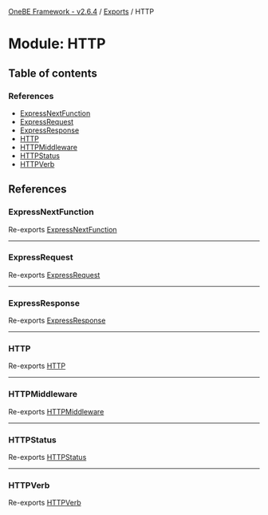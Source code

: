 [OneBE Framework - v2.6.4](../README.md) / [Exports](../modules.md) / HTTP

# Module: HTTP

## Table of contents

### References

- [ExpressNextFunction](HTTP.md#expressnextfunction)
- [ExpressRequest](HTTP.md#expressrequest)
- [ExpressResponse](HTTP.md#expressresponse)
- [HTTP](HTTP.md#http)
- [HTTPMiddleware](HTTP.md#httpmiddleware)
- [HTTPStatus](HTTP.md#httpstatus)
- [HTTPVerb](HTTP.md#httpverb)

## References

### ExpressNextFunction

Re-exports [ExpressNextFunction](HTTP_HTTPTypes.md#expressnextfunction)

___

### ExpressRequest

Re-exports [ExpressRequest](HTTP_HTTPTypes.md#expressrequest)

___

### ExpressResponse

Re-exports [ExpressResponse](HTTP_HTTPTypes.md#expressresponse)

___

### HTTP

Re-exports [HTTP](../classes/HTTP_HTTP.HTTP.md)

___

### HTTPMiddleware

Re-exports [HTTPMiddleware](HTTP_HTTPTypes.md#httpmiddleware)

___

### HTTPStatus

Re-exports [HTTPStatus](../enums/HTTP_HTTPStatus.HTTPStatus.md)

___

### HTTPVerb

Re-exports [HTTPVerb](../enums/HTTP_HTTPVerb.HTTPVerb.md)
